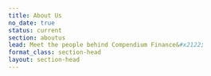 ```yaml
---
title: About Us
no_date: true
status: current
section: aboutus
lead: Meet the people behind Compendium Finance&#x2122;
format_class: section-head
layout: section-head
---
```


